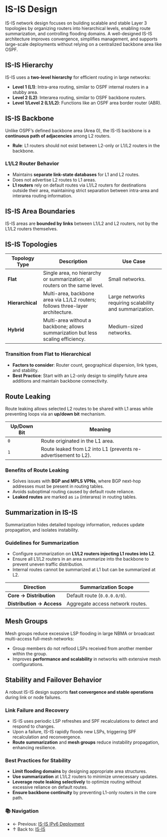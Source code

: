 # IS-IS Design

IS-IS network design focuses on building scalable and stable Layer 3 topologies by organizing routers into hierarchical levels, enabling route summarization, and controlling flooding domains. A well-designed IS-IS architecture improves convergence, simplifies management, and supports large-scale deployments without relying on a centralized backbone area like OSPF.

## IS-IS Hierarchy
IS-IS uses a **two-level hierarchy** for efficient routing in large networks:
- **Level 1 (L1)**: Intra-area routing, similar to OSPF internal routers in a stubby area.
- **Level 2 (L2)**: Interarea routing, similar to OSPF backbone routers.
- **Level 1/Level 2 (L1/L2)**: Functions like an OSPF area border router (ABR).

## IS-IS Backbone  
Unlike OSPF’s defined backbone area (Area 0), the IS-IS backbone is a **continuous path of adjacencies** among L2 routers.  
- **Rule**: L1 routers should not exist between L2-only or L1/L2 routers in the backbone.

### L1/L2 Router Behavior  
- Maintains **separate link-state databases** for L1 and L2 routes.
- Does not advertise L2 routes to L1 areas.
- **L1 routers** rely on default routes via L1/L2 routers for destinations outside their area, maintaining strict separation between intra-area and interarea routing information.

## IS-IS Area Boundaries  
IS-IS areas are **bounded by links** between L1/L2 and L2 routers, not by the L1/L2 routers themselves.

## IS-IS Topologies  

| **Topology Type** | **Description**                                                                  | **Use Case**                                            |
| ----------------- | -------------------------------------------------------------------------------- | ------------------------------------------------------- |
| **Flat**          | Single area, no hierarchy or summarization; all routers on the same level.       | Small networks.                                         |
| **Hierarchical**  | Multi-area, backbone area via L1/L2 routers; follows three-layer architecture.   | Large networks requiring scalability and summarization. |
| **Hybrid**        | Multi-area without a backbone; allows summarization but less scaling efficiency. | Medium-sized networks.                                  |

### Transition from Flat to Hierarchical  
- **Factors to consider**: Router count, geographical dispersion, link types, and stability.
- **Best Practice**: Start with an L2-only design to simplify future area additions and maintain backbone connectivity.

## Route Leaking  

Route leaking allows selected L2 routes to be shared with L1 areas while preventing loops via an **up/down bit** mechanism.  

| **Up/Down Bit** | **Meaning**                                                     |
| --------------- | --------------------------------------------------------------- |
| `0`             | Route originated in the L1 area.                                |
| `1`             | Route leaked from L2 into L1 (prevents re-advertisement to L2). |

### Benefits of Route Leaking  
- Solves issues with **BGP and MPLS VPNs**, where BGP next-hop addresses must be present in routing tables.
- Avoids suboptimal routing caused by default route reliance.
- **Leaked routes** are marked as `ia` (interarea) in routing tables.

## Summarization in IS-IS  

Summarization hides detailed topology information, reduces update propagation, and isolates instability.

### Guidelines for Summarization  
- Configure summarization on **L1/L2 routers injecting L1 routes into L2**.
- Ensure all L1/L2 routers in an area summarize into the backbone to prevent uneven traffic distribution.
- Internal routes cannot be summarized at L1 but can be summarized at L2.

| **Direction**             | **Summarization Scope**          |
| ------------------------- | -------------------------------- |
| **Core → Distribution**   | Default route (`0.0.0.0/0`).     |
| **Distribution → Access** | Aggregate access network routes. |

## Mesh Groups  

Mesh groups reduce excessive LSP flooding in large NBMA or broadcast multi-access full-mesh networks:
- Group members do not reflood LSPs received from another member within the group.
- Improves **performance and scalability** in networks with extensive mesh configurations.

## Stability and Failover Behavior

A robust IS-IS design supports **fast convergence and stable operations** during link or node failures.

### Link Failure and Recovery
- IS-IS uses periodic LSP refreshes and SPF recalculations to detect and respond to changes.
- Upon a failure, IS-IS rapidly floods new LSPs, triggering SPF recalculation and reconvergence.
- **Route summarization** and **mesh groups** reduce instability propagation, enhancing resilience.

### Best Practices for Stability
- **Limit flooding domains** by designing appropriate area structures.
- **Use summarization** at L1/L2 routers to minimize unnecessary updates.
- **Leverage route leaking selectively** to optimize routing without excessive reliance on default routes.
- **Ensure backbone continuity** by preventing L1-only routers in the core path.

### 📚 Navigation
- ← Previous: [IS-IS IPv6 Deployment](isis-ipv6-deployment.md)  
- ↑ Back to: [IS-IS](./readme.md)
